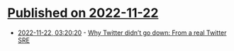 # [Published on 2022-11-22](index.md)

* [2022-11-22, 03:20:20](https://news.ycombinator.com/item?id=33701371) - [Why Twitter didn’t go down: From a real Twitter SRE](https://matthewtejo.substack.com/p/why-twitter-didnt-go-down-from-a)
